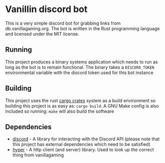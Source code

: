 # Vanillin discord bot

This is a very simple discord bot for grabbing links from db.vanillagaming.org.
The bot is written in the Rust programming language and licensed under the MIT license.


## Running

This project produces a binary systems application which needs to run as long as the
bot is to remain functional. The binary takes a `DISCORD_TOKEN` environmental variable with the
discord token used for this bot instance


## Building

This project uses the rust [cargo crates](https://crates.io/) system as a build
environment so building this project is as easy as: `cargo build`. A GNU Make config
is also included so running: `make` will also build the software

## Dependencies

 - [discord](https://crates.io/crates/discord) - A library for interacting with the Discord API (please note that this project has external dependencies which need to be satisfied)
 - [hyper](https://crates.io/crates/hyper)     - A http client (and server) library. Used to look up the correct thing from vanillagaming
